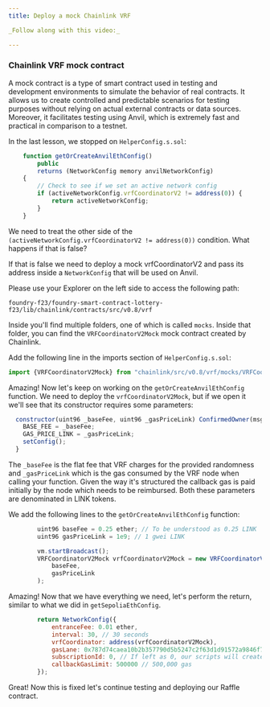 ```yaml
---
title: Deploy a mock Chainlink VRF

_Follow along with this video:_

---
```


### Chainlink VRF mock contract 

A mock contract is a type of smart contract used in testing and development environments to simulate the behavior of real contracts. It allows us to create controlled and predictable scenarios for testing purposes without relying on actual external contracts or data sources. Moreover, it facilitates testing using Anvil, which is extremely fast and practical in comparison to a testnet.

In the last lesson, we stopped on `HelperConfig.s.sol`:

```javascript
    function getOrCreateAnvilEthConfig()
        public
        returns (NetworkConfig memory anvilNetworkConfig)
    {
        // Check to see if we set an active network config
        if (activeNetworkConfig.vrfCoordinatorV2 != address(0)) {
            return activeNetworkConfig;
        }
    }
```

We need to treat the other side of the `(activeNetworkConfig.vrfCoordinatorV2 != address(0))` condition. What happens if that is false?

If that is false we need to deploy a mock vrfCoordinatorV2 and pass its address inside a `NetworkConfig` that will be used on Anvil. 

Please use your Explorer on the left side to access the following path:

`foundry-f23/foundry-smart-contract-lottery-f23/lib/chainlink/contracts/src/v0.8/vrf`

Inside you'll find multiple folders, one of which is called `mocks`. Inside that folder, you can find the `VRFCoordinatorV2Mock` mock contract created by Chainlink.

Add the following line in the imports section of `HelperConfig.s.sol`:

```javascript
import {VRFCoordinatorV2Mock} from "chainlink/src/v0.8/vrf/mocks/VRFCoordinatorV2Mock.sol";
```

Amazing! Now let's keep on working on the `getOrCreateAnvilEthConfig` function. We need to deploy the `vrfCoordinatorV2Mock`, but if we open it we'll see that its constructor requires some parameters:

```javascript
  constructor(uint96 _baseFee, uint96 _gasPriceLink) ConfirmedOwner(msg.sender) {
    BASE_FEE = _baseFee;
    GAS_PRICE_LINK = _gasPriceLink;
    setConfig();
  }
```

The `_baseFee` is the flat fee that VRF charges for the provided randomness and `_gasPriceLink` which is the gas consumed by the VRF node when calling your function. Given the way it's structured the callback gas is paid initially by the node which needs to be reimbursed. Both these parameters are denominated in LINK tokens. 

We add the following lines to the `getOrCreateAnvilEthConfig` function:

```javascript
        uint96 baseFee = 0.25 ether; // To be understood as 0.25 LINK
        uint96 gasPriceLink = 1e9; // 1 gwei LINK

        vm.startBroadcast();
        VRFCoordinatorV2Mock vrfCoordinatorV2Mock = new VRFCoordinatorV2Mock(
            baseFee,
            gasPriceLink
        );
```

Amazing! Now that we have everything we need, let's perform the return, similar to what we did in `getSepoliaEthConfig`.
```javascript
        return NetworkConfig({
            entranceFee: 0.01 ether,
            interval: 30, // 30 seconds
            vrfCoordinator: address(vrfCoordinatorV2Mock),
            gasLane: 0x787d74caea10b2b357790d5b5247c2f63d1d91572a9846f780606e4d953677ae,
            subscriptionId: 0, // If left as 0, our scripts will create one!
            callbackGasLimit: 500000 // 500,000 gas
        });
```

Great! Now this is fixed let's continue testing and deploying our Raffle contract.